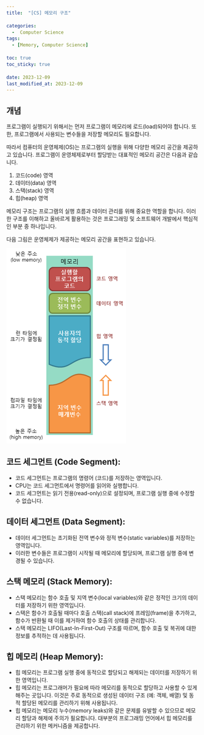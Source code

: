 ```yaml
---
title:  "[CS] 메모리 구조" 

categories:
  -  Computer Science
tags:
  - [Memory, Computer Science]

toc: true
toc_sticky: true

date: 2023-12-09
last_modified_at: 2023-12-09
---
```


## 개념

프로그램이 실행되기 위해서는 먼저 프로그램이 메모리에 로드(load)되어야 합니다.
또한, 프로그램에서 사용되는 변수들을 저장할 메모리도 필요합니다.

따라서 컴퓨터의 운영체제(OS)는 프로그램의 실행을 위해 다양한 메모리 공간을 제공하고 있습니다.
프로그램이 운영체제로부터 할당받는 대표적인 메모리 공간은 다음과 같습니다.

1. 코드(code) 영역
2. 데이터(data) 영역
3. 스택(stack) 영역
4. 힙(heap) 영역

메모리 구조는 프로그램의 실행 흐름과 데이터 관리를 위해 중요한 역할을 합니다. 이러한 구조를 이해하고 올바르게 활용하는 것은 프로그래밍 및 소프트웨어 개발에서 핵심적인 부분 중 하나입니다.

다음 그림은 운영체제가 제공하는 메모리 공간을 표현하고 있습니다.

![메모리 구조](../../images/2023-12-09-ComputerScience-01/MemoryStructure.png)

## 코드 세그먼트 (Code Segment):

- 코드 세그먼트는 프로그램의 명령어 (코드)를 저장하는 영역입니다.
- CPU는 코드 세그먼트에서 명령어를 읽어와 실행합니다.
- 코드 세그먼트는 읽기 전용(read-only)으로 설정되며, 프로그램 실행 중에 수정할 수 없습니다.



## 데이터 세그먼트 (Data Segment):

- 데이터 세그먼트는 초기화된 전역 변수와 정적 변수(static variables)를 저장하는 영역입니다.
- 이러한 변수들은 프로그램이 시작될 때 메모리에 할당되며, 프로그램 실행 중에 변경될 수 있습니다.



## 스택 메모리 (Stack Memory):

- 스택 메모리는 함수 호출 및 지역 변수(local variables)와 같은 정적인 크기의 데이터를 저장하기 위한 영역입니다.
- 스택은 함수가 호출될 때마다 호출 스택(call stack)에 프레임(frame)을 추가하고, 함수가 반환될 때 이를 제거하여 함수 호출의 상태를 관리합니다.
- 스택 메모리는 LIFO(Last-In-First-Out) 구조를 따르며, 함수 호출 및 복귀에 대한 정보를 추적하는 데 사용됩니다.



## 힙 메모리 (Heap Memory):

- 힙 메모리는 프로그램 실행 중에 동적으로 할당되고 해제되는 데이터를 저장하기 위한 영역입니다.
- 힙 메모리는 프로그래머가 필요에 따라 메모리를 동적으로 할당하고 사용할 수 있게 해주는 곳입니다. 이것은 주로 동적으로 생성된 데이터 구조 (예: 객체, 배열) 및 동적 할당된 메모리를 관리하기 위해 사용됩니다.
- 힙 메모리는 메모리 누수(memory leaks)와 같은 문제를 유발할 수 있으므로 메모리 할당과 해제에 주의가 필요합니다. 대부분의 프로그래밍 언어에서 힙 메모리를 관리하기 위한 메커니즘을 제공합니다.



<script src="https://utteranc.es/client.js"
        repo="OneThingChanged/OneThingChanged.github.io"
        issue-term="pathname"
        label="utterances"
        theme="github-dark"
        crossorigin="anonymous"
        async>
</script>
